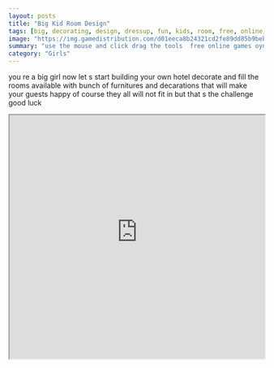 ```yaml
---
layout: posts
title: "Big Kid Room Design"
tags: [big, decorating, design, dressup, fun, kids, room, free, online, games, oyna, game, free, games, play, play, games]
image: "https://img.gamedistribution.com/d01eeca8b24321cd2fe89dd85b9beb51.jpg"
summary: "use the mouse and click drag the tools  free online games oyna game free games play play games"
category: "Girls"
---
```


you re a big girl now let s start building your own hotel decorate and fill the rooms available with bunch of furnitures and decarations that will make your guests happy of course they all will not fit in but that s the challenge good luck

<iframe width="100%" height="480px;" src="https://flash.gamedistribution.com?game=d01eeca8b24321cd2fe89dd85b9beb51"></iframe>